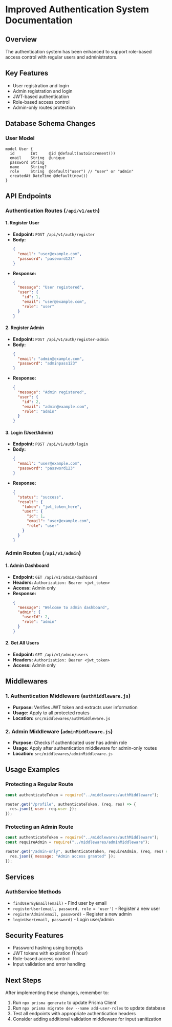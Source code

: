 # Improved Authentication System Documentation

## Overview

The authentication system has been enhanced to support role-based access control with regular users and administrators.

## Key Features

- User registration and login
- Admin registration and login
- JWT-based authentication
- Role-based access control
- Admin-only routes protection

## Database Schema Changes

### User Model

```prisma
model User {
  id       Int     @id @default(autoincrement())
  email    String  @unique
  password String
  name     String?
  role     String  @default("user") // "user" or "admin"
  createdAt DateTime @default(now())
}
```

## API Endpoints

### Authentication Routes (`/api/v1/auth`)

#### 1. Register User

- **Endpoint:** `POST /api/v1/auth/register`
- **Body:**
  ```json
  {
    "email": "user@example.com",
    "password": "password123"
  }
  ```
- **Response:**
  ```json
  {
    "message": "User registered",
    "user": {
      "id": 1,
      "email": "user@example.com",
      "role": "user"
    }
  }
  ```

#### 2. Register Admin

- **Endpoint:** `POST /api/v1/auth/register-admin`
- **Body:**
  ```json
  {
    "email": "admin@example.com",
    "password": "adminpass123"
  }
  ```
- **Response:**
  ```json
  {
    "message": "Admin registered",
    "user": {
      "id": 2,
      "email": "admin@example.com",
      "role": "admin"
    }
  }
  ```

#### 3. Login (User/Admin)

- **Endpoint:** `POST /api/v1/auth/login`
- **Body:**
  ```json
  {
    "email": "user@example.com",
    "password": "password123"
  }
  ```
- **Response:**
  ```json
  {
    "status": "success",
    "result": {
      "token": "jwt_token_here",
      "user": {
        "id": 1,
        "email": "user@example.com",
        "role": "user"
      }
    }
  }
  ```

### Admin Routes (`/api/v1/admin`)

#### 1. Admin Dashboard

- **Endpoint:** `GET /api/v1/admin/dashboard`
- **Headers:** `Authorization: Bearer <jwt_token>`
- **Access:** Admin only
- **Response:**
  ```json
  {
    "message": "Welcome to admin dashboard",
    "admin": {
      "userId": 2,
      "role": "admin"
    }
  }
  ```

#### 2. Get All Users

- **Endpoint:** `GET /api/v1/admin/users`
- **Headers:** `Authorization: Bearer <jwt_token>`
- **Access:** Admin only

## Middlewares

### 1. Authentication Middleware (`authMiddleware.js`)

- **Purpose:** Verifies JWT token and extracts user information
- **Usage:** Apply to all protected routes
- **Location:** `src/middlewares/authMiddleware.js`

### 2. Admin Middleware (`adminMiddleware.js`)

- **Purpose:** Checks if authenticated user has admin role
- **Usage:** Apply after authentication middleware for admin-only routes
- **Location:** `src/middlewares/adminMiddleware.js`

## Usage Examples

### Protecting a Regular Route

```javascript
const authenticateToken = require("../middlewares/authMiddleware");

router.get("/profile", authenticateToken, (req, res) => {
  res.json({ user: req.user });
});
```

### Protecting an Admin Route

```javascript
const authenticateToken = require("../middlewares/authMiddleware");
const requireAdmin = require("../middlewares/adminMiddleware");

router.get("/admin-only", authenticateToken, requireAdmin, (req, res) => {
  res.json({ message: "Admin access granted" });
});
```

## Services

### AuthService Methods

- `findUserByEmail(email)` - Find user by email
- `registerUser(email, password, role = 'user')` - Register a new user
- `registerAdmin(email, password)` - Register a new admin
- `loginUser(email, password)` - Login user/admin

## Security Features

- Password hashing using bcryptjs
- JWT tokens with expiration (1 hour)
- Role-based access control
- Input validation and error handling

## Next Steps

After implementing these changes, remember to:

1. Run `npx prisma generate` to update Prisma Client
2. Run `npx prisma migrate dev --name add-user-roles` to update database
3. Test all endpoints with appropriate authentication headers
4. Consider adding additional validation middleware for input sanitization
